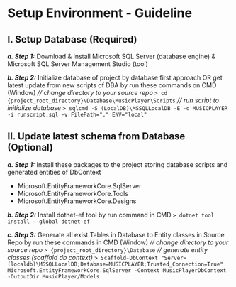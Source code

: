 # Setup Environment - Guideline

## I. Setup Database (Required)
**_a. Step 1:_** Download & Install Microsoft SQL Server (database engine) & Microsoft SQL Server Management Studio (tool)

**_b. Step 2:_** Initialize database of project by database first approach OR get latest update from new scripts of DBA by run these commands on CMD (Window)
_// change directory to your source repo_
`> cd {project_root_directory}\Database\MusicPlayer\Scripts` 
_// run script to initialize database_
`> sqlcmd -S (LocalDB)\MSSQLLocalDB -E -d MUSICPLAYER -i runscript.sql -v FilePath="." ENV="local"`

## II. Update latest schema from Database (Optional)
**_a. Step 1:_** Install these packages to the project storing database scripts and generated entities of DbContext
- Microsoft.EntityFrameworkCore.SqlServer
- Microsoft.EntityFrameworkCore.Tools
- Microsoft.EntityFrameworkCore.Designs

**_b. Step 2:_** Install dotnet-ef tool by run command in CMD
`> dotnet tool install --global dotnet-ef`

**_c. Step 3:_** Generate all exist Tables in Database to Entity classes in Source Repo by run these commands in CMD (Window)
_// change directory to your source repo_
`> {project_root_directory}\Database`
_// generate entity classes (scaffold db context)_
`> Scaffold-DbContext "Server=(localdb)\MSSQLLocalDB;Database=MUSICPLAYER;Trusted_Connection=True" Microsoft.EntityFrameworkCore.SqlServer -Context MusicPlayerDbContext -OutputDir MusicPlayer/Models`
